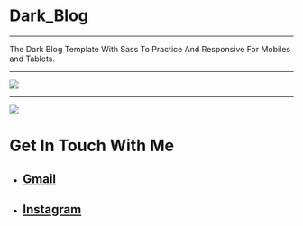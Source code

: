 # Dark_Blog
<hr>
The Dark Blog Template  With Sass To Practice And Responsive For Mobiles and Tablets.
<hr>
<img src="https://i.ibb.co/F6pBsyZ/Capture.png">
<hr>
<img src="https://i.ibb.co/JBz4bsT/image-1.png">
 <div>
  <h1>Get In Touch With Me </h1>
  <ul>
    <li>
      <h2><a href="https://alirezafazeli2684@gmail.com/" target="_blank">Gmail<a/>
    </li>
    <li>
      <h2><a href="https://www.instagram.com/alirezafazeli8/" target="_blank">Instagram</a>
  </ul>
 </div>
